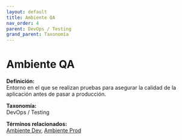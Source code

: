 ```yaml
---
layout: default
title: Ambiente QA
nav_order: 4
parent: DevOps / Testing
grand_parent: Taxonomía
---
```


# Ambiente QA

**Definición:**  
Entorno en el que se realizan pruebas para asegurar la calidad de la aplicación antes de pasar a producción.

**Taxonomía:**  
DevOps / Testing

**Términos relacionados:**  
[Ambiente Dev](https://maleniski.github.io/diccionario-angl-tec-mx/docs/taxonomia/ambiente-dev/ambiente-dev.html), [Ambiente Prod](https://maleniski.github.io/diccionario-angl-tec-mx/docs/taxonomia/ambiente-prod/ambiente-prod.html)

